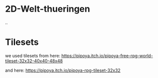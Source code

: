 # 2D-Welt-thueringen
..
# Tilesets
we used tilesets from here: https://pipoya.itch.io/pipoya-free-rpg-world-tileset-32x32-40x40-48x48

and here: https://pipoya.itch.io/pipoya-rpg-tileset-32x32
